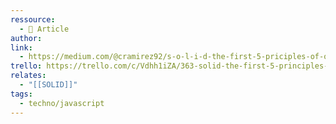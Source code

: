 ```yaml
---
ressource:
  - 📰 Article
author: 
link:
  - https://medium.com/@cramirez92/s-o-l-i-d-the-first-5-priciples-of-object-oriented-design-with-javascript-790f6ac9b9fa
trello: https://trello.com/c/Vdhh1iZA/363-solid-the-first-5-principles-of-object-oriented-design-with-javascript-by-cristian-ramirez-medium
relates:
  - "[[SOLID]]"
tags:
  - techno/javascript
---
```

